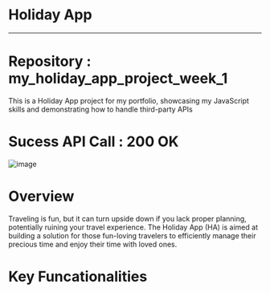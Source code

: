 # Holiday App 
---------------------------------------------------------------------------------------------------------------------------------
# Repository : my_holiday_app_project_week_1
This is a Holiday App project for my portfolio, showcasing my JavaScript skills and demonstrating how to handle third-party APIs
# Sucess API Call : 200 OK 
![image](https://github.com/DeneshA/my_holiday_app_project_week_1/assets/34461872/18e5fac9-5843-448e-bcf6-4a09adbd1d47)

# Overview
Traveling is fun, but it can turn upside down if you lack proper planning, potentially ruining your travel experience. The Holiday App (HA) is aimed at building a solution for those fun-loving travelers to efficiently manage their precious time and enjoy their time with loved ones.

# Key Funcationalities
